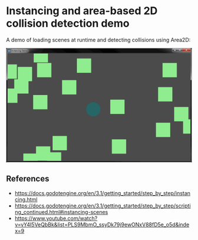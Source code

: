 # Instancing and area-based 2D collision detection demo
A demo of loading scenes at runtime and detecting collisions using Area2D:

![Screenshot](screenshot.gif "Screenshot")

## References
* https://docs.godotengine.org/en/3.1/getting_started/step_by_step/instancing.html
* https://docs.godotengine.org/en/3.1/getting_started/step_by_step/scripting_continued.html#instancing-scenes
* https://www.youtube.com/watch?v=vY4I5VeQbBk&list=PLS9MbmO_ssyDk79j9ewONxV88fD5e_o5d&index=9
